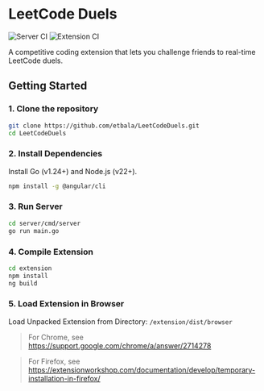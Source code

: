 # LeetCode Duels

![Server CI](https://github.com/etbala/LeetCodeDuels/actions/workflows/go.yml/badge.svg?branch=main)
![Extension CI](https://github.com/etbala/LeetCodeDuels/actions/workflows/extension.yml/badge.svg?branch=main)

A competitive coding extension that lets you challenge friends to real-time LeetCode duels.

## Getting Started

### 1. Clone the repository
```bash
git clone https://github.com/etbala/LeetCodeDuels.git
cd LeetCodeDuels
```

### 2. Install Dependencies
Install Go (v1.24+) and Node.js (v22+).
```bash
npm install -g @angular/cli
```

### 3. Run Server
```bash
cd server/cmd/server
go run main.go
```

### 4. Compile Extension
```bash
cd extension
npm install
ng build
```

### 5. Load Extension in Browser
Load Unpacked Extension from Directory: `/extension/dist/browser`

> For Chrome, see https://support.google.com/chrome/a/answer/2714278

> For Firefox, see https://extensionworkshop.com/documentation/develop/temporary-installation-in-firefox/

